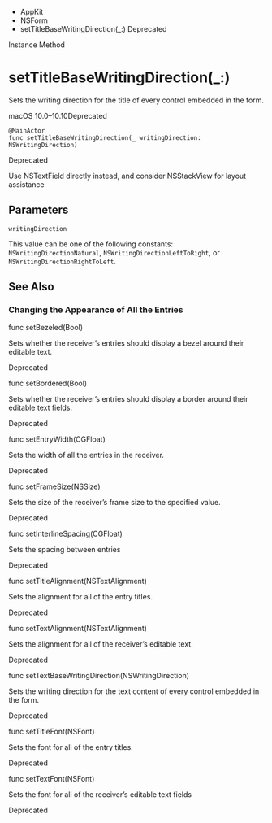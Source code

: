 

- AppKit
- NSForm
-  setTitleBaseWritingDirection(\_:) Deprecated

Instance Method

# setTitleBaseWritingDirection(\_:)

Sets the writing direction for the title of every control embedded in the form.

macOS 10.0–10.10Deprecated

``` source
@MainActor
func setTitleBaseWritingDirection(_ writingDirection: NSWritingDirection)
```

Deprecated

Use NSTextField directly instead, and consider NSStackView for layout assistance

## Parameters 

`writingDirection`  

This value can be one of the following constants: `NSWritingDirectionNatural`, `NSWritingDirectionLeftToRight`, or `NSWritingDirectionRightToLeft`.

## See Also

### Changing the Appearance of All the Entries

func setBezeled(Bool)

Sets whether the receiver’s entries should display a bezel around their editable text.

Deprecated

func setBordered(Bool)

Sets whether the receiver’s entries should display a border around their editable text fields.

Deprecated

func setEntryWidth(CGFloat)

Sets the width of all the entries in the receiver.

Deprecated

func setFrameSize(NSSize)

Sets the size of the receiver’s frame size to the specified value.

Deprecated

func setInterlineSpacing(CGFloat)

Sets the spacing between entries

Deprecated

func setTitleAlignment(NSTextAlignment)

Sets the alignment for all of the entry titles.

Deprecated

func setTextAlignment(NSTextAlignment)

Sets the alignment for all of the receiver’s editable text.

Deprecated

func setTextBaseWritingDirection(NSWritingDirection)

Sets the writing direction for the text content of every control embedded in the form.

Deprecated

func setTitleFont(NSFont)

Sets the font for all of the entry titles.

Deprecated

func setTextFont(NSFont)

Sets the font for all of the receiver’s editable text fields

Deprecated

